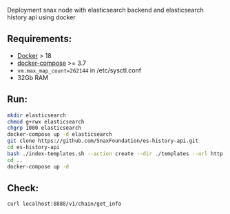 Deployment snax node with elasticsearch backend and elasticsearch history api using docker

## Requirements:
* [Docker](https://www.docker.com) > 18
* [docker-compose](https://docs.docker.com/compose/install/) >= 3.7
* `vm.max_map_count=262144` in /etc/sysctl.conf
* 32Gb RAM

## Run:

```bash
mkdir elasticsearch
chmod g+rwx elasticsearch
chgrp 1000 elasticsearch
docker-compose up -d elasticsearch
git clone https://github.com/SnaxFoundation/es-history-api.git
cd es-history-api
bash ./index-templates.sh --action create --dir ./templates --url http://localhost:9200
cd ..
docker-compose up -d
```

## Check:

```bash
curl localhost:8888/v1/chain/get_info
```
